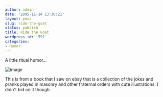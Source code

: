 ```yaml
---
author: admin
date: '2005-11-14 13:38:21'
layout: post
slug: ride-the-goat
status: publish
title: Ride the Goat
wordpress_id: '591'
categories:
- Humor
---
```


A little ritual humor...

![image](http://www.zhangzhung.net/pics/goat.jpg)

This is from a book that I saw on ebay that is a collection of the jokes
and pranks played in masonry and other fraternal orders with cute
illustrations. I didn't bid on it though.
